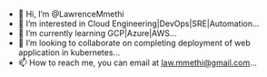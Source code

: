 - 👋 Hi, I’m @LawrenceMmethi
- 👀 I’m interested in Cloud Engineering|DevOps|SRE|Automation...
- 🌱 I’m currently learning GCP|Azure|AWS...
- 💞️ I’m looking to collaborate on completing deployment of web application in kubernetes...
- 📫 How to reach me, you can email at law.mmethi@gmail.com...

<!---
LawrenceMmethi/LawrenceMmethi is a ✨ special ✨ repository because its `README.md` (this file) appears on your GitHub profile.
You can click the Preview link to take a look at your changes.
--->
